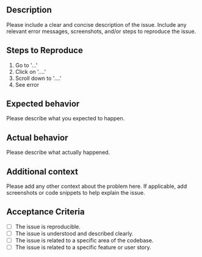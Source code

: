 ## Description

Please include a clear and concise description of the issue. Include any relevant error messages, screenshots, and/or steps to reproduce the issue.

## Steps to Reproduce

1. Go to '...'
2. Click on '....'
3. Scroll down to '....'
4. See error

## Expected behavior

Please describe what you expected to happen.

## Actual behavior

Please describe what actually happened.

## Additional context

Please add any other context about the problem here. If applicable, add screenshots or code snippets to help explain the issue.

## Acceptance Criteria

- [ ] The issue is reproducible.
- [ ] The issue is understood and described clearly.
- [ ] The issue is related to a specific area of the codebase.
- [ ] The issue is related to a specific feature or user story.
